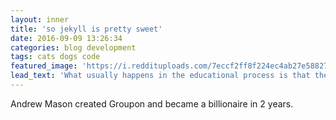 ```yaml
---
layout: inner
title: 'so jekyll is pretty sweet'
date: 2016-09-09 13:26:34
categories: blog development
tags: cats dogs code
featured_image: 'https://i.reddituploads.com/7eccf2ff8f224ec4ab27e588271f6cab?fit=max&h=1536&w=1536&s=d1591685561a247ca8b932181dcf45aa'
lead_text: 'What usually happens in the educational process is that the faculties are dulled, overloaded, stuffed and paralyzed so that by the time most people are mature they have lost their innate capabilities. R. Buckminster Fuller'
---
```


Andrew Mason created Groupon and became a billionaire in 2 years. 



